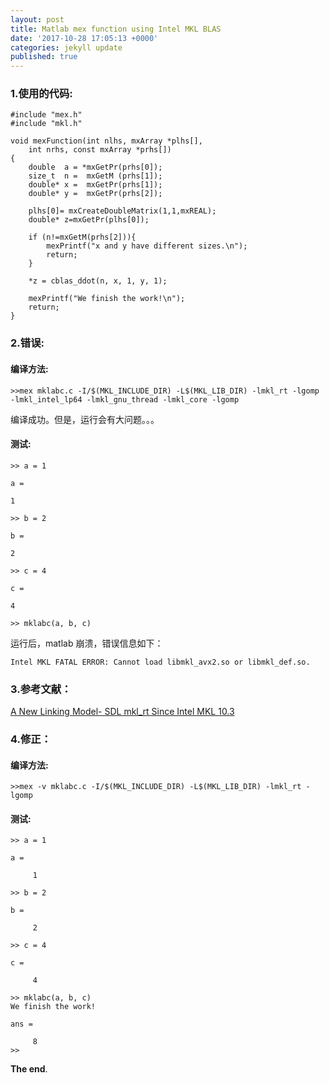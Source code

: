 ```yaml
---
layout: post
title: Matlab mex function using Intel MKL BLAS
date: '2017-10-28 17:05:13 +0000'
categories: jekyll update
published: true
--- 
```


### 1.使用的代码:

```
#include "mex.h"
#include "mkl.h"

void mexFunction(int nlhs, mxArray *plhs[], 
    int nrhs, const mxArray *prhs[])
{
	double  a = *mxGetPr(prhs[0]);
	size_t  n =  mxGetM (prhs[1]);
	double* x =  mxGetPr(prhs[1]);
	double* y =  mxGetPr(prhs[2]);
    
	plhs[0]= mxCreateDoubleMatrix(1,1,mxREAL);
	double* z=mxGetPr(plhs[0]);        

	if (n!=mxGetM(prhs[2])){
	 	mexPrintf("x and y have different sizes.\n");
		return;
	}

	*z = cblas_ddot(n, x, 1, y, 1);

	mexPrintf("We finish the work!\n");
	return;
}
```

### 2.错误:
#### 编译方法:

```
>>mex mklabc.c -I/$(MKL_INCLUDE_DIR) -L$(MKL_LIB_DIR) -lmkl_rt -lgomp -lmkl_intel_lp64 -lmkl_gnu_thread -lmkl_core -lgomp
```

编译成功。但是，运行会有大问题。。。

#### 测试:

```
>> a = 1

a =

1

>> b = 2

b =

2

>> c = 4

c =

4

>> mklabc(a, b, c)
```

运行后，matlab 崩溃，错误信息如下：

```
Intel MKL FATAL ERROR: Cannot load libmkl_avx2.so or libmkl_def.so.
```


### 3.参考文献：
[A New Linking Model- SDL mkl_rt Since Intel MKL 10.3](https://software.intel.com/en-us/articles/a-new-linking-model-single-dynamic-library-mkl_rt-since-intel-mkl-103/)


### 4.修正：
#### 编译方法:

```
>>mex -v mklabc.c -I/$(MKL_INCLUDE_DIR) -L$(MKL_LIB_DIR) -lmkl_rt -lgomp
```

#### 测试:

```
>> a = 1

a =

     1

>> b = 2

b =

     2

>> c = 4

c =

     4

>> mklabc(a, b, c)
We finish the work!

ans =

     8
>> 
```

**The end**.
